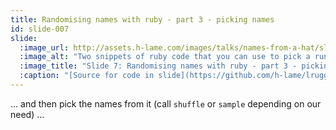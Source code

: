 ```yaml
---
title: Randomising names with ruby - part 3 - picking names
id: slide-007
slide:
  :image_url: http://assets.h-lame.com/images/talks/names-from-a-hat/slides/007.png
  :image_alt: "Two snippets of ruby code that you can use to pick a running order (using Array#shuffle) or pick a winner (using Array#sample) - the calls to shuffle and sample are highlighted; source: https://github.com/h-lame/lruggery/blob/4e02855d64a111c8ee72e1a736da7a868384a1f8/names_from_a_hat/arrays.rb; text: Pick a running order / Pick a winner; Pick name(s)"
  :image_title: "Slide 7: Randomising names with ruby - part 3 - picking names"
  :caption: "[Source for code in slide](https://github.com/h-lame/lruggery/blob/4e02855d64a111c8ee72e1a736da7a868384a1f8/names_from_a_hat/arrays.rb)\n"
---
```

... and then pick the names from it (call `shuffle` or `sample` depending on our need) ...
